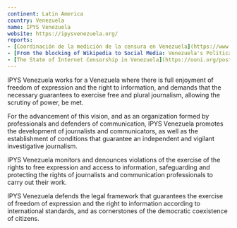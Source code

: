 ```yaml
---
continent: Latin America
country: Venezuela
name: IPYS Venezuela
website: https://ipysvenezuela.org/
reports:
- [Coordinación de la medición de la censura en Venezuela](https://www.youtube.com/watch?v=XNEaXcSUXnI)
- [From the blocking of Wikipedia to Social Media: Venezuela's Political Crisis](https://ooni.org/post/venezuela-blocking-wikipedia-and-social-media-2019/)
- [The State of Internet Censorship in Venezuela](https://ooni.org/post/venezuela-internet-censorship/)
---
```


IPYS Venezuela works for a Venezuela where there is full enjoyment of freedom of expression and the right to information, and demands that the necessary guarantees to exercise free and plural journalism, allowing the scrutiny of power, be met.

For the advancement of this vision, and as an organization formed by professionals and defenders of communication, IPYS Venezuela promotes the development of journalists and communicators, as well as the establishment of conditions that guarantee an independent and vigilant investigative journalism.

IPYS Venezuela monitors and denounces violations of the exercise of the rights to free expression and access to information, safeguarding and protecting the rights of journalists and communication professionals to carry out their work.

IPYS Venezuela defends the legal framework that guarantees the exercise of freedom of expression and the right to information according to international standards, and as cornerstones of the democratic coexistence of citizens.
